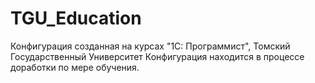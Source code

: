 # TGU_Education
Конфигурация созданная на курсах "1С: Программист", Томский Государственный Университет
Конфигурация находится в процессе доработки по мере обучения.
